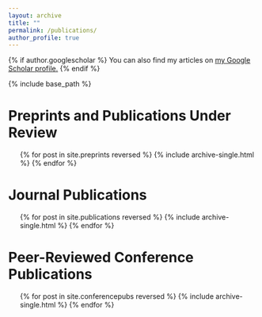 ```yaml
---
layout: archive
title: ""
permalink: /publications/
author_profile: true
---
```


{% if author.googlescholar %}
  You can also find my articles on <u><a href="{{author.googlescholar}}">my Google Scholar profile</a>.</u>
{% endif %}

{% include base_path %}

Preprints and Publications Under Review
======
<ul>{% for post in site.preprints reversed %}
  {% include archive-single.html %}
{% endfor %}</ul>

Journal Publications
======
<ul>{% for post in site.publications reversed %}
  {% include archive-single.html %}
{% endfor %}</ul>

Peer-Reviewed Conference Publications
======
<ul>{% for post in site.conferencepubs reversed %}
  {% include archive-single.html %}
{% endfor %}</ul>
